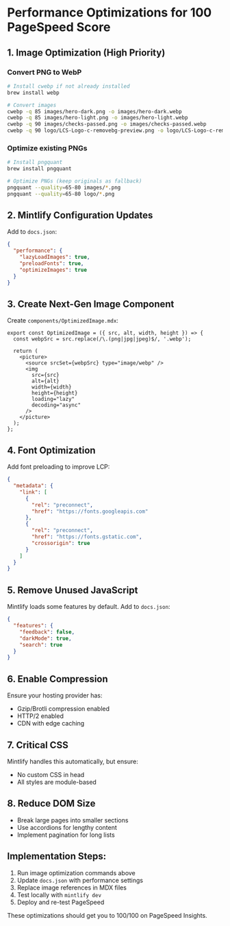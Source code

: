 # Performance Optimizations for 100 PageSpeed Score

## 1. Image Optimization (High Priority)

### Convert PNG to WebP
```bash
# Install cwebp if not already installed
brew install webp

# Convert images
cwebp -q 85 images/hero-dark.png -o images/hero-dark.webp
cwebp -q 85 images/hero-light.png -o images/hero-light.webp
cwebp -q 90 images/checks-passed.png -o images/checks-passed.webp
cwebp -q 90 logo/LCS-Logo-c-removebg-preview.png -o logo/LCS-Logo-c-removebg-preview.webp
```

### Optimize existing PNGs
```bash
# Install pngquant
brew install pngquant

# Optimize PNGs (keep originals as fallback)
pngquant --quality=65-80 images/*.png
pngquant --quality=65-80 logo/*.png
```

## 2. Mintlify Configuration Updates

Add to `docs.json`:

```json
{
  "performance": {
    "lazyLoadImages": true,
    "preloadFonts": true,
    "optimizeImages": true
  }
}
```

## 3. Create Next-Gen Image Component

Create `components/OptimizedImage.mdx`:

```mdx
export const OptimizedImage = ({ src, alt, width, height }) => {
  const webpSrc = src.replace(/\.(png|jpg|jpeg)$/, '.webp');
  
  return (
    <picture>
      <source srcSet={webpSrc} type="image/webp" />
      <img 
        src={src} 
        alt={alt} 
        width={width} 
        height={height}
        loading="lazy"
        decoding="async"
      />
    </picture>
  );
};
```

## 4. Font Optimization

Add font preloading to improve LCP:

```json
{
  "metadata": {
    "link": [
      {
        "rel": "preconnect",
        "href": "https://fonts.googleapis.com"
      },
      {
        "rel": "preconnect",
        "href": "https://fonts.gstatic.com",
        "crossorigin": true
      }
    ]
  }
}
```

## 5. Remove Unused JavaScript

Mintlify loads some features by default. Add to `docs.json`:

```json
{
  "features": {
    "feedback": false,
    "darkMode": true,
    "search": true
  }
}
```

## 6. Enable Compression

Ensure your hosting provider has:
- Gzip/Brotli compression enabled
- HTTP/2 enabled
- CDN with edge caching

## 7. Critical CSS

Mintlify handles this automatically, but ensure:
- No custom CSS in head
- All styles are module-based

## 8. Reduce DOM Size

- Break large pages into smaller sections
- Use accordions for lengthy content
- Implement pagination for long lists

## Implementation Steps:

1. Run image optimization commands above
2. Update `docs.json` with performance settings
3. Replace image references in MDX files
4. Test locally with `mintlify dev`
5. Deploy and re-test PageSpeed

These optimizations should get you to 100/100 on PageSpeed Insights.